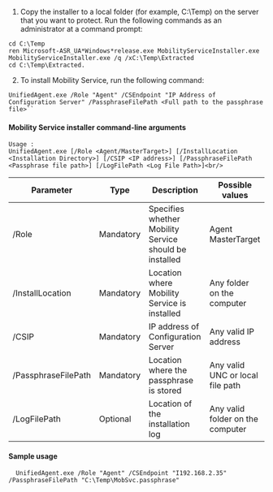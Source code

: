 1. Copy the installer to a local folder (for example, C:\Temp) on the server that you want to protect. Run the following commands as an administrator at a command prompt:

  ```
  cd C:\Temp
  ren Microsoft-ASR_UA*Windows*release.exe MobilityServiceInstaller.exe
  MobilityServiceInstaller.exe /q /xC:\Temp\Extracted
  cd C:\Temp\Extracted.
  ```
2. To install Mobility Service, run the following command:

  ```
  UnifiedAgent.exe /Role "Agent" /CSEndpoint "IP Address of Configuration Server" /PassphraseFilePath <Full path to the passphrase file>``
  ```

#### Mobility Service installer command-line arguments

```
Usage :
UnifiedAgent.exe [/Role <Agent/MasterTarget>] [/InstallLocation <Installation Directory>] [/CSIP <IP address>] [/PassphraseFilePath <Passphrase file path>] [/LogFilePath <Log File Path>]<br/>
```

  | Parameter|Type|Description|Possible values|
  |-|-|-|-|
  |/Role|Mandatory|Specifies whether Mobility Service should be installed|Agent </br> MasterTarget|
  |/InstallLocation|Mandatory|Location where Mobility Service is installed|Any folder on the computer|
  |/CSIP|Mandatory|IP address of Configuration Server| Any valid IP address|
  |/PassphraseFilePath|Mandatory|Location where the passphrase is stored |Any valid UNC or local file path|
  |/LogFilePath|Optional|Location of the installation log|Any valid folder on the computer|

#### Sample usage

```
  UnifiedAgent.exe /Role "Agent" /CSEndpoint "I192.168.2.35" /PassphraseFilePath "C:\Temp\MobSvc.passphrase"
```
